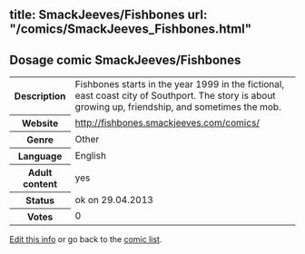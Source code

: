 title: SmackJeeves/Fishbones
url: "/comics/SmackJeeves_Fishbones.html"
---
Dosage comic SmackJeeves/Fishbones
-----------------------------------------

<p id="msg"></p>
<script type="text/javascript">
if (window.location.search === '?edit_info_mail=sent_ok') {
  var elem = document.getElementById("msg");
  elem.innerHTML = 'Edited information sucessfully sent.';
  elem.className = 'ok';
}
</script>
<table class="comicinfo">
<tr>
<th>Description</th><td>Fishbones starts in the year 1999 in the fictional, east coast city of Southport. The story is about growing up, friendship, and sometimes the mob.</td>
</tr>
<tr>
<th>Website</th><td><a href="http://fishbones.smackjeeves.com/comics/">http://fishbones.smackjeeves.com/comics/</a></td>
</tr>
<tr>
<th>Genre</th><td>Other</td>
</tr>
<tr>
<th>Language</th><td>English</td>
</tr>
<tr>
<th>Adult content</th><td>yes</td>
</tr>
<tr>
<th>Status</th><td>ok on 29.04.2013</td>
</tr>
<tr>
<th>Votes</th><td>0</td>
</tr>
</table>

[Edit this info](SmackJeeves_Fishbones_edit.html) or go back to the [comic list](../comic-index.html).
